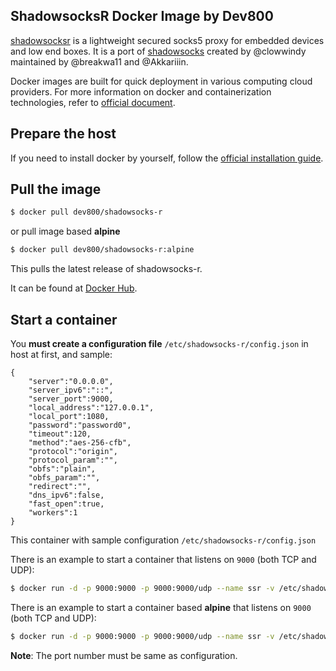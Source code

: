## ShadowsocksR Docker Image by Dev800

[shadowsocksr][1] is a lightweight secured socks5 proxy for embedded devices and low end boxes.
It is a port of [shadowsocks][2] created by @clowwindy maintained by @breakwa11 and @Akkariiin.

Docker images are built for quick deployment in various computing cloud providers.
For more information on docker and containerization technologies, refer to [official document][3].

## Prepare the host

If you need to install docker by yourself, follow the [official installation guide][4].

## Pull the image

```bash
$ docker pull dev800/shadowsocks-r
```

or pull image based **alpine**

```bash
$ docker pull dev800/shadowsocks-r:alpine
```


This pulls the latest release of shadowsocks-r.

It can be found at [Docker Hub][5].

## Start a container

You **must create a configuration file**  `/etc/shadowsocks-r/config.json` in host at first, and sample:

```
{
    "server":"0.0.0.0",
    "server_ipv6":"::",
    "server_port":9000,
    "local_address":"127.0.0.1",
    "local_port":1080,
    "password":"password0",
    "timeout":120,
    "method":"aes-256-cfb",
    "protocol":"origin",
    "protocol_param":"",
    "obfs":"plain",
    "obfs_param":"",
    "redirect":"",
    "dns_ipv6":false,
    "fast_open":true,
    "workers":1
}
```

This container with sample configuration `/etc/shadowsocks-r/config.json`

There is an example to start a container that listens on `9000` (both TCP and UDP):

```bash
$ docker run -d -p 9000:9000 -p 9000:9000/udp --name ssr -v /etc/shadowsocks-r:/etc/shadowsocks-r dev800/shadowsocks-r
```

There is an example to start a container based **alpine** that listens on `9000` (both TCP and UDP):

```bash
$ docker run -d -p 9000:9000 -p 9000:9000/udp --name ssr -v /etc/shadowsocks-r:/etc/shadowsocks-r dev800/shadowsocks-r:alpine
```

**Note**: The port number must be same as configuration.

[1]: https://github.com/shadowsocksrr/shadowsocksr
[2]: https://shadowsocks.org/en/index.html
[3]: https://docs.docker.com/
[4]: https://docs.docker.com/install/
[5]: https://hub.docker.com/r/dev800/shadowsocks-r/
